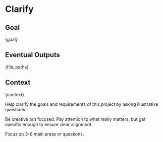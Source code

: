 # Clarify

## Goal
{goal}

## Eventual Outputs
{file_paths}

## Context
{context}

Help clarify the goals and requirements of this project by asking illustrative questions.

Be creative but focused. Pay attention to what really matters, but get specific enough to ensure clear alignment.

Focus on 3-6 main areas or questions.
